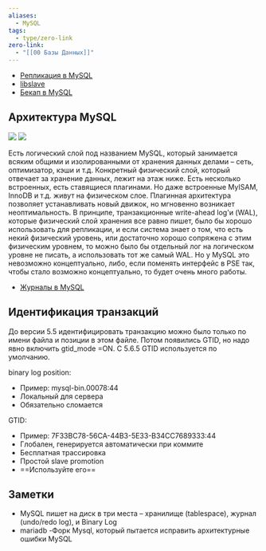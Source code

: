 ```yaml
---
aliases:
  - MySQL
tags:
  - type/zero-link
zero-link:
  - "[[00 Базы Данных]]"
---
```

- [Репликация в MySQL](Репликация%20в%20MySQL.md)
- [libslave](libslave.md)
- [Бекап в MySQL](Бекап%20в%20MySQL.md)

## Архитектура MySQL
![](Pasted%20image%2020240613195204.png)
![](Pasted%20image%2020240528082025.png)

Есть логический слой под названием MySQL, который занимается всяким общими и изолированными от хранения данных делами – сеть, оптимизатор, кэши и т.д. Конкретный физический слой, который отвечает за хранение данных, лежит на этаж ниже. Есть несколько встроенных, есть ставящиеся плагинами. Но даже встроенные MyISAM, InnoDB и т.д. живут на физическом слое. Плагинная архитектура позволяет устанавливать новый движок, но мгновенно возникает неоптимальность. В принципе, транзакционные write-ahead log'и (WAL), которые физический слой хранения все равно пишет, было бы хорошо использовать для репликации, и если система знает о том, что есть некий физический уровень, или достаточно хорошо сопряжена с этим физическим уровнем, то можно было бы отдельный лог на логическом уровне не писать, а использовать тот же самый WAL. Но у MySQL это невозможно концептуально, либо, если поменять интерфейс в PSE так, чтобы стало возможно концептуально, то будет очень много работы.

- [Журналы в MySQL](Журналы%20в%20MySQL.md)
## Идентификация транзакций
До версии 5.5 идентифицировать транзакцию можно было только по имени файла и позиции в этом файле. Потом появились GTID, но надо явно включить gtid_mode =ON. C 5.6.5 GTID используется по умолчанию.

binary log position:
- Пример: mysql-bin.00078:44
- Локальный для сервера
- Обязательно сломается

GTID:
- Пример: 7F33BC78-56CA-44B3-5E33-B34CC7689333:44
- Глобален, генерируется автоматически при коммите
- Бесплатная трассировка
- Простой slave promotion
- ==Используйте его==

## Заметки
- MySQL пишет на диск в три места – хранилище (tablespace), журнал (undo/redo log), и Binary Log
- mariadb -Форк Mysql, который пытается исправить архитектурные ошибки MySQL